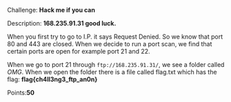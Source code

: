 Challenge: **Hack me if you can**

Description: **168.235.91.31 good luck.**

When you first try to go to I.P. it says Request Denied. So we know that port 80 and 443 are closed. When we decide to run a port scan, we find that certain ports are open for example port 21 and 22. 

When we go to port 21 through `ftp://168.235.91.31/`, we see a folder called _OMG_. When we open the folder there is a file called flag.txt which has the flag: **flag{ch4ll3ng3_ftp_an0n}**

Points:**50**